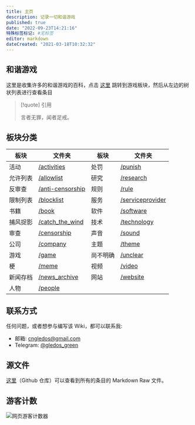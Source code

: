 ```yaml
---
title: 主页
description: 记录一切和谐游戏
published: true
date: "2022-09-23T14:21:16"
特殊标签标记: #无标签
editor: markdown
dateCreated: "2021-03-18T10:32:32"
---
```


## 和谐游戏

这里是收集许多的和谐游戏的百科，点击 [这里][/game] 跳转到游戏板块，然后从左边的树状列表进行查看条目

<!--
如果需要搜索，可以进入 Github 仓库进行搜索，因为 Mkdocs 内建的搜索功能不适合过大的文档，所以 Mkdocs 搜索功能已关闭。
-->

> [!quote] 引用
>
> 言者无罪，闻者足戒。

## 板块分类

| 板块     | 文件夹                  | 板块     | 文件夹               |
| -------- | ----------------------- | -------- | -------------------- |
| 活动     | [/activities][]         | 处罚     | [/punish][]          |
| 允许列表 | [/allowlist][]          | 研究     | [/research][]        |
| 反审查   | [/anti-censorship][/ac] | 规则     | [/rule][]            |
| 限制列表 | [/blocklist][]          | 服务     | [/serviceprovider][] |
| 书籍     | [/book][]               | 软件     | [/software][]        |
| 捕风捉影 | [/catch_the_wind][]     | 技术     | [/technology][]      |
| 审查     | [/censorship][]         | 声音     | [/sound][]           |
| 公司     | [/company][]            | 主题     | [/theme][]           |
| 游戏     | [/game][]               | 尚不明确 | [/unclear][]         |
| 梗       | [/meme][]               | 视频     | [/video][]           |
| 新闻存档 | [/news_archive][]       | 网站     | [/website][]         |
| 人物     | [/people][]             |          |                      |

[/activities]: /activities/index.md
[/allowlist]: /allowlist/index.md
[/ac]: /anti-censorship/index.md
[/blocklist]: /blocklist/index.md
[/book]: /book/index.md
[/catch_the_wind]: /catch_the_wind/index.md
[/censorship]: /censorship/index.md
[/company]: /company/index.md
[/game]: /game/index.md
[/meme]: /meme/index.md
[/news_archive]: /news_archive/index.md
[/people]: /people/index.md
[/punish]: /punish/index.md
[/research]: /research/index.md
[/rule]: /rule/index.md
[/serviceprovider]: /serviceprovider/index.md
[/software]: /software/index.md
[/sound]: /sound/index.md
[/technology]: /technology/index.md
[/theme]: /theme/index.md
[/unclear]: /unclear/index.md
[/video]: /video/index.md
[/website]: /website/index.md

## 联系方式

任何问题，或者想参与编写该 Wiki，都可以联系我:

+   邮箱: cngledos@gmail.com
+   Telegram: [@gledos_green](https://t.me/gledos_green)

## 源文件

[这里](https://github.com/gledos/ggame)（Github 仓库）可以查看到所有的条目的 Markdown Raw 文件。

## 游客计数

![网页游客计数器](https://count.getloli.com/get/@:ggame)

<!--

## 此 Wiki 的技术问题

由于对 mkdocs 不过熟悉，所以有一些条目会有问题，比如:

+ PDF 文件似乎不被 mkdocs 支持，无法被输出到 GitHub pages
+ TLS 已失效，正在修复

-->
